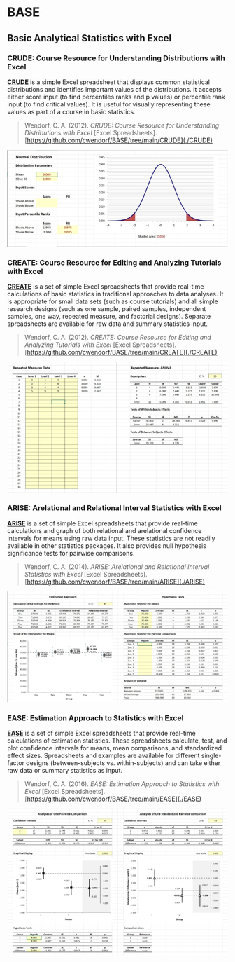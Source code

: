 # BASE

## Basic Analytical Statistics with Excel

### CRUDE: Course Resource for Understanding Distributions with Excel

[**CRUDE**](./CRUDE) is a simple Excel spreadsheet that displays common statistical distributions and identifies important values of the distributions. It accepts either score input (to find percentiles ranks and p values) or percentile rank input (to find critical values). It is useful for visually representing these values as part of a course in basic statistics.

> Wendorf, C. A. (2012). _CRUDE: Course Resource for Understanding Distributions with Excel_ [Excel Spreadsheets]. [https://github.com/cwendorf/BASE/tree/main/CRUDE](./CRUDE)

<p align="center"><kbd><img src="CRUDE/CRUDE.jpg"></kbd></p>

### CREATE: Course Resource for Editing and Analyzing Tutorials with Excel

[**CREATE**](./CREATE) is a set of simple Excel spreadsheets that provide real-time calculations of basic statistics in traditional approaches to data analyses. It is appropriate for small data sets (such as course tutorials) and all simple research designs (such as one sample, paired samples, independent samples, one way, repeated measure, and factorial designs). Separate spreadsheets are available for raw data and summary statistics input.

> Wendorf, C. A. (2012). *CREATE: Course Resource for Editing and Analyzing Tutorials with Excel* [Excel Spreadsheets]. [https://github.com/cwendorf/BASE/tree/main/CREATE](./CREATE)

<p align="center"><kbd><img src="CREATE/CREATE.jpg"></kbd></p>

### ARISE: Arelational and Relational Interval Statistics with Excel

[**ARISE**](./ARISE) is a set of simple Excel spreadsheets that provide real-time calculations and graph of both relational and arelational confidence intervals for means using raw data input. These statistics are not readily available in other statistics packages. It also provides null hypothesis significance tests for pairwise comparisons.

> Wendorf, C. A. (2014). *ARISE: Arelational and Relational Interval Statistics with Excel* [Excel Spreadsheets].  [https://github.com/cwendorf/BASE/tree/main/ARISE](./ARISE)

<p align="center"><kbd><img src="ARISE/ARISE.jpg"></kbd></p>

### EASE: Estimation Approach to Statistics with Excel

[**EASE**](./EASE) is a set of simple Excel spreadsheets that provide real-time calculations of estimation statistics. These spreadsheets calculate, test, and plot confidence intervals for means, mean comparisons, and standardized effect sizes. Spreadsheets and examples are available for different single-factor designs (between-subjects vs. within-subjects) and can take either raw data or summary statistics as input. 

> Wendorf, C. A. (2016). *EASE: Estimation Approach to Statistics with Excel* [Excel Spreadsheets]. [https://github.com/cwendorf/BASE/tree/main/EASE](./EASE)

<p align="center"><kbd><img src="EASE/EASE.jpg"></kbd></p>
